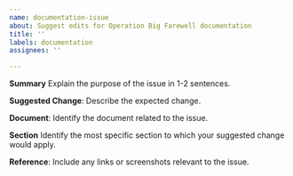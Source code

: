 ```yaml
---
name: documentation-issue
about: Suggest edits for Operation Big Farewell documentation
title: ''
labels: documentation
assignees: ''

---
```


**Summary**
Explain the purpose of the issue in 1-2 sentences.

**Suggested Change**: 
Describe the expected change.

**Document**: 
Identify the document related to the issue.

**Section**
Identify the most specific section to which your suggested change would apply.

 **Reference**: 
Include any links or screenshots relevant to the issue.
